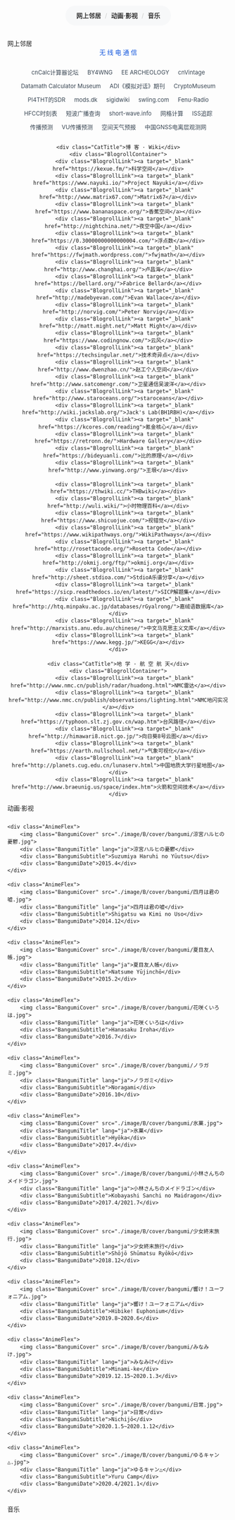 
<script>
function TurnToCollectionSection(elementId) {
    let targetTop = window.pageYOffset + $(`#${elementId}`)[0].getBoundingClientRect().top;
    $('html, body').animate({ scrollTop: targetTop-40 }, 200, 'easeOutExpo'); // 照顾顶部sticky导航栏的40px高度
}
</script>

<style>
.SectionToggle {
    cursor: pointer;
}

a {
    color: inherit;
    text-decoration: none;
    cursor: pointer;
}
a:hover {
    text-decoration: underline;
    color: #15d;
}

@media(min-width:651px) {
    .RigsTitleImage {
        display: block;
        margin: 10px auto;
        width: 50%;
    }
}
@media(max-width:650px) {
    .RigsTitleImage {
        display: block;
        margin: 10px auto;
        width: 100%;
    }
}

.RigsImage {
    display: block;
    margin: 10px auto;
    width: 100%;
    border: none;
    border-radius: 5px;
}
.CollectionTag {
    display: inline-block;
    background-color: #15e1;
    color: #15e;
    font-size: smaller;
    border-radius: 100px;
    padding: 2px 6px 2px 6px;
    margin: 0 3px;
}

.RigListContainer {
    text-align: center;
    overflow-x: auto;
}
.RigList {
    /* width: 100%; */
    border-collapse: collapse;
    border-spacing: 0;
    margin: 0 auto;
}

.RigName { min-width: 12em; text-align: left; font-weight: bold; padding: 5px 5px 5px 30px; }
.RigInfo { text-align: left; padding: 5px 30px 5px 5px; }

.RigList th, .RigList td {
    color: #666;
    font-size: 12px;
    line-height: 20px;
    border-top: 1px solid #eee;
    border-bottom: 1px solid #eee;
    border-left: none;
    border-right: none;
}

.RigType {
    padding: 15px 0 !important;
    /* font-weight: bold !important; */
    font-size: 15px !important;
    letter-spacing: 2px;
    color: #15e !important;
    border-top: none !important;
}

.CollectionNav {
    text-align: center;
    margin: 30px auto;
    color: #ccc;
    background: #f7f8f9;
    width: fit-content;
    padding: 10px 20px;
    border-radius: 100px;
    font-size: 14px;
    line-height: 25px;
}
.CollectionSectionSwitch {
    margin: 5px;
    color: #333;
    font-weight: 600;
    cursor: pointer;
}
.CollectionSectionSwitch:hover {
    color: #15e;
}

.ComputerListToggle {
    margin: 20px 0;
    font-size: 16px;
    font-weight: bold;
    color: #234;
    cursor: pointer;
}
</style>

<div class="CollectionNav">
    <!-- <span class="CollectionSectionSwitch" onclick="TurnToCollectionSection(`collections_radio`);">无线电设备</span> / -->
    <span class="CollectionSectionSwitch" onclick="TurnToCollectionSection(`collections_link`);">网上邻居</span> /
    <span class="CollectionSectionSwitch" onclick="TurnToCollectionSection(`collections_anime`);">动画·影视</span> /
    <span class="CollectionSectionSwitch" onclick="TurnToCollectionSection(`collections_music`);">音乐</span>
</div>

<!--
<div class="SectionHeader SectionToggle" id="collections_radio" onclick="$(`#collections_radio_main`).fadeToggle(200);">
    无线电设备
</div>

<div id="collections_radio_main">

    <img src="image/G3/rigs/rigs.jpg" class="RigsTitleImage">

    <div class="RigListContainer">
        <table class="RigList">
            <tr><td class="RigType" colspan="2">业余收发信机</td></tr>
            <tr>
                <td class="RigName">Icom IC-705</td>
                <td class="RigInfo">HF/VHF/UHF便携电台，最大发射功率10W。<br>型号核准码：2020FP14257。</td>
            </tr>
            <tr>
                <td class="RigName">宝锋 UV-5R</td>
                <td class="RigInfo">VHF/UHF手持电台，标称发射功率5W。<br>型号核准码：2017FR3280。</td>
            </tr>
        </table>
    </div>
</div>
-->



<style>
.BlogrollContainer {
    display: flex;
    justify-content: center;
    align-items: baseline;
    flex-wrap: wrap;
    padding: 0 20px;
    margin: 20px auto;
}
.BlogrollLink {
    margin: 3px 10px;
    font-size: 13px;
    line-height: 25px;
    text-align: center;
    color: #394653;
}
.CatTitle {
    font-size: 14px;
    color: #15d;
    line-height: 1.5;
    text-align: center;
}
</style>

<div class="SectionHeader SectionToggle" id="collections_link" onclick="$(`#collections_link_main`).fadeToggle(200);">网上邻居</div>
    <div id="collections_link_main" style="text-align: center;">
    <!-- <img src="./image/B/nagato-yuki.jpg" style="width: 60%; border-radius: 10px; max-width: 480px; margin: 0 auto;"> -->
    <div class="CatTitle">无 线 电 通 信</div>
    <div class="BlogrollContainer">
        <div class="BlogrollLink"><a target="_blank" href="http://www.cncalc.org/">cnCalc计算器论坛</a></div>
        <div class="BlogrollLink"><a target="_blank" href="https://www.by4wng.com/">BY4WNG</a></div>
        <div class="BlogrollLink"><a target="_blank" href="http://7400.me/">EE ARCHEOLOGY</a></div>
        <div class="BlogrollLink"><a target="_blank" href="https://www.cnvintage.org/">cnVintage</a></div>
        <div class="BlogrollLink"><a target="_blank" href="http://www.datamath.org/">Datamath Calculator Museum</a></div>
        <div class="BlogrollLink"><a target="_blank" href="https://www.analog.com/cn/analog-dialogue.html">ADI《模拟对话》期刊</a></div>
        <div class="BlogrollLink"><a target="_blank" href="https://www.cryptomuseum.com/">CryptoMuseum</a></div>
        <div class="BlogrollLink"><a target="_blank" href="http://websdr.ewi.utwente.nl:8901/">PI4THT的SDR</a></div>
        <div class="BlogrollLink"><a target="_blank" href="https://www.mods.dk/">mods.dk</a></div>
        <div class="BlogrollLink"><a target="_blank" href="https://www.sigidwiki.com/">sigidwiki</a></div>
        <div class="BlogrollLink"><a target="_blank" href="https://swling.com/">swling.com</a></div>
        <div class="BlogrollLink"><a target="_blank" href="https://www.fenu-radio.ch/">Fenu-Radio</a></div>
        <div class="BlogrollLink"><a target="_blank" href="http://www.hfcc.org/schedule/">HFCC时刻表</a></div>
        <div class="BlogrollLink"><a target="_blank" href="https://shortwaveschedule.com/index.php?now">短波广播查询</a></div>
        <div class="BlogrollLink"><a target="_blank" href="https://www.short-wave.info/index.php">short-wave.info</a></div>
        <div class="BlogrollLink"><a target="_blank" href="https://dxcluster.ha8tks.hu/hamgeocoding/">网格计算</a></div>
        <div class="BlogrollLink"><a target="_blank" href="https://spotthestation.nasa.gov/tracking_map.cfm">ISS追踪</a></div>
        <div class="BlogrollLink"><a target="_blank" href="http://www.hamqsl.com/radio/">传播预测</a></div>
        <div class="BlogrollLink"><a target="_blank" href="https://www.dxinfocentre.com/tropo_eas.html">VU传播预测</a></div>
        <div class="BlogrollLink"><a target="_blank" href="http://www.nsmc.org.cn/NSMC/spaceweather/cn/sws/index.html">空间天气预报</a></div>
        <div class="BlogrollLink"><a target="_blank" href="http://gnss.stern.ac.cn/index.asp">中国GNSS电离层观测网</a></div>
    </div>

    <div class="CatTitle">博 客 · Wiki</div>
    <div class="BlogrollContainer">
        <div class="BlogrollLink"><a target="_blank" href="https://kexue.fm/">科学空间</a></div>
        <div class="BlogrollLink"><a target="_blank" href="https://www.nayuki.io/">Project Nayuki</a></div>
        <div class="BlogrollLink"><a target="_blank" href="http://www.matrix67.com/">Matrix67</a></div>
        <div class="BlogrollLink"><a target="_blank" href="https://www.bananaspace.org/">香蕉空间</a></div>
        <div class="BlogrollLink"><a target="_blank" href="http://nightchina.net/">夜空中国</a></div>
        <div class="BlogrollLink"><a target="_blank" href="https://0.30000000000000004.com/">浮点数</a></div>
        <div class="BlogrollLink"><a target="_blank" href="https://fwjmath.wordpress.com/">fwjmath</a></div>
        <div class="BlogrollLink"><a target="_blank" href="http://www.changhai.org/">卢昌海</a></div>
        <div class="BlogrollLink"><a target="_blank" href="https://bellard.org/">Fabrice Bellard</a></div>
        <div class="BlogrollLink"><a target="_blank" href="http://madebyevan.com/">Evan Wallace</a></div>
        <div class="BlogrollLink"><a target="_blank" href="http://norvig.com/">Peter Norvig</a></div>
        <div class="BlogrollLink"><a target="_blank" href="http://matt.might.net/">Matt Might</a></div>
        <div class="BlogrollLink"><a target="_blank" href="https://www.codingnow.com/">云风</a></div>
        <div class="BlogrollLink"><a target="_blank" href="https://techsingular.net/">技术奇异点</a></div>
        <div class="BlogrollLink"><a target="_blank" href="http://www.dwenzhao.cn/">赵工个人空间</a></div>
        <div class="BlogrollLink"><a target="_blank" href="http://www.satcomengr.com/">卫星通信吴波洋</a></div>
        <div class="BlogrollLink"><a target="_blank" href="http://www.staroceans.org/">staroceans</a></div>
        <div class="BlogrollLink"><a target="_blank" href="http://wiki.jackslab.org/">Jack's Lab(BH1RBH)</a></div>
        <div class="BlogrollLink"><a target="_blank" href="https://kcores.com/reading">氪金核心</a></div>
        <div class="BlogrollLink"><a target="_blank" href="https://retronn.de/">Hardware Gallery</a></div>
        <div class="BlogrollLink"><a target="_blank" href="https://bideyuanli.com/">比的原理</a></div>
        <div class="BlogrollLink"><a target="_blank" href="http://www.yinwang.org/">王垠</a></div>

        <div class="BlogrollLink"><a target="_blank" href="https://thwiki.cc/">THBwiki</a></div>
        <div class="BlogrollLink"><a target="_blank" href="http://wuli.wiki/">小时物理百科</a></div>
        <div class="BlogrollLink"><a target="_blank" href="https://www.shicuojue.com/">视错觉</a></div>
        <div class="BlogrollLink"><a target="_blank" href="https://www.wikipathways.org/">WikiPathways</a></div>
        <div class="BlogrollLink"><a target="_blank" href="http://rosettacode.org/">Rosetta Code</a></div>
        <div class="BlogrollLink"><a target="_blank" href="http://okmij.org/ftp/">okmij.org</a></div>
        <div class="BlogrollLink"><a target="_blank" href="http://sheet.stdioa.com/">StdioA乐谱分享</a></div>
        <div class="BlogrollLink"><a target="_blank" href="https://sicp.readthedocs.io/en/latest/">SICP解题集</a></div>
        <div class="BlogrollLink"><a target="_blank" href="http://htq.minpaku.ac.jp/databases/rGyalrong/">嘉绒语数据库</a></div>
        <div class="BlogrollLink"><a target="_blank" href="http://marxists.anu.edu.au/chinese/">中文马克思主义文库</a></div>
        <div class="BlogrollLink"><a target="_blank" href="https://www.kegg.jp/">KEGG</a></div>
    </div>

    <div class="CatTitle">地 学 · 航 空 航 天</div>
    <div class="BlogrollContainer">
        <div class="BlogrollLink"><a target="_blank" href="http://www.nmc.cn/publish/radar/huadong.html">NMC雷达</a></div>
        <div class="BlogrollLink"><a target="_blank" href="http://www.nmc.cn/publish/observations/lighting.html">NMC地闪实况</a></div>
        <div class="BlogrollLink"><a target="_blank" href="https://typhoon.slt.zj.gov.cn/wap.htm">台风路径</a></div>
        <div class="BlogrollLink"><a target="_blank" href="http://himawari8.nict.go.jp/">向日葵8号云图</a></div>
        <div class="BlogrollLink"><a target="_blank" href="https://earth.nullschool.net/">气象可视化</a></div>
        <div class="BlogrollLink"><a target="_blank" href="http://planets.cug.edu.cn/lunaserv.html">中国地质大学行星地图</a></div>
        <div class="BlogrollLink"><a target="_blank" href="http://www.braeunig.us/space/index.htm">火箭和空间技术</a></div>
    </div>
</div>

<style>
.AnimeFlexContainer {
    display: flex; flex-wrap: wrap; justify-content: center; align-items: baseline;
    margin: 10px auto;
}
.AnimeFlex {
    width: 120px;
    margin: 5px;
    /* padding: 10px; */
    text-align: center;
    /* background: linear-gradient(0deg, #eef0f2, #fafafa, #eef0f2); */
    border-radius: 4px;
    box-shadow: 0px 0px 5px 0px #aaaabb88;
    overflow: hidden;
}
.BangumiCover {
    width: 100%;
    display: block;
    max-height: 170px;
    margin: auto;
}
.BangumiTitle { padding: 5px 5px 0 5px; color: #112; font-size: 11px; }
.BangumiSubtitle { padding: 0; font-size: 10px; font-weight: normal; color: #ccc; line-height: 1.6; transform: scale(0.86); }
.BangumiDate { padding: 0 5px 5px 5px; font-size: 10px; color: #aaa; margin: 0 auto; }

</style>


<div class="SectionHeader SectionToggle" id="collections_anime" onclick="$(`#collections_anime_main`).fadeToggle(200);">
    动画·影视
</div>

<div class="AnimeFlexContainer" id="collections_anime_main">

    <div class="AnimeFlex">
        <img class="BangumiCover" src="./image/B/cover/bangumi/涼宮ハルヒの憂鬱.jpg">
        <div class="BangumiTitle" lang="ja">涼宮ハルヒの憂鬱</div>
        <div class="BangumiSubtitle">Suzumiya Haruhi no Yūutsu</div>
        <div class="BangumiDate">2015.4</div>
    </div>

    <div class="AnimeFlex">
        <img class="BangumiCover" src="./image/B/cover/bangumi/四月は君の嘘.jpg">
        <div class="BangumiTitle" lang="ja">四月は君の嘘</div>
        <div class="BangumiSubtitle">Shigatsu wa Kimi no Uso</div>
        <div class="BangumiDate">2014.12</div>
    </div>

    <div class="AnimeFlex">
        <img class="BangumiCover" src="./image/B/cover/bangumi/夏目友人帳.jpg">
        <div class="BangumiTitle" lang="ja">夏目友人帳</div>
        <div class="BangumiSubtitle">Natsume Yūjinchō</div>
        <div class="BangumiDate">2015.2</div>
    </div>

    <div class="AnimeFlex">
        <img class="BangumiCover" src="./image/B/cover/bangumi/花咲くいろは.jpg">
        <div class="BangumiTitle" lang="ja">花咲くいろは</div>
        <div class="BangumiSubtitle">Hanasaku Iroha</div>
        <div class="BangumiDate">2016.7</div>
    </div>

    <div class="AnimeFlex">
        <img class="BangumiCover" src="./image/B/cover/bangumi/ノラガミ.jpg">
        <div class="BangumiTitle" lang="ja">ノラガミ</div>
        <div class="BangumiSubtitle">Noragami</div>
        <div class="BangumiDate">2016.10</div>
    </div>

    <div class="AnimeFlex">
        <img class="BangumiCover" src="./image/B/cover/bangumi/氷菓.jpg">
        <div class="BangumiTitle" lang="ja">氷菓</div>
        <div class="BangumiSubtitle">Hyōka</div>
        <div class="BangumiDate">2017.4</div>
    </div>

    <div class="AnimeFlex">
        <img class="BangumiCover" src="./image/B/cover/bangumi/小林さんちのメイドラゴン.jpg">
        <div class="BangumiTitle" lang="ja">小林さんちのメイドラゴン</div>
        <div class="BangumiSubtitle">Kobayashi Sanchi no Maidragon</div>
        <div class="BangumiDate">2017.4/2021.7</div>
    </div>

    <div class="AnimeFlex">
        <img class="BangumiCover" src="./image/B/cover/bangumi/少女終末旅行.jpg">
        <div class="BangumiTitle" lang="ja">少女終末旅行</div>
        <div class="BangumiSubtitle">Shōjō Shūmatsu Ryōkō</div>
        <div class="BangumiDate">2018.12</div>
    </div>

    <div class="AnimeFlex">
        <img class="BangumiCover" src="./image/B/cover/bangumi/響け！ユーフォニアム.jpg">
        <div class="BangumiTitle" lang="ja">響け！ユーフォニアム</div>
        <div class="BangumiSubtitle">Hibike! Euphonium</div>
        <div class="BangumiDate">2019.8~2020.6</div>
    </div>

    <div class="AnimeFlex">
        <img class="BangumiCover" src="./image/B/cover/bangumi/みなみけ.jpg">
        <div class="BangumiTitle" lang="ja">みなみけ</div>
        <div class="BangumiSubtitle">Minami-ke</div>
        <div class="BangumiDate">2019.12.15~2020.1.3</div>
    </div>

    <div class="AnimeFlex">
        <img class="BangumiCover" src="./image/B/cover/bangumi/日常.jpg">
        <div class="BangumiTitle" lang="ja">日常</div>
        <div class="BangumiSubtitle">Nichijō</div>
        <div class="BangumiDate">2020.1.5~2020.1.12</div>
    </div>

    <div class="AnimeFlex">
        <img class="BangumiCover" src="./image/B/cover/bangumi/ゆるキャン△.jpg">
        <div class="BangumiTitle" lang="ja">ゆるキャン△</div>
        <div class="BangumiSubtitle">Yuru Camp</div>
        <div class="BangumiDate">2020.4/2021.1</div>
    </div>

</div>


<style>
@media(min-width:651px){
    .MusicItem {
        display: flex;
        flex-direction: row;
        align-items: center;
        font-size: 13px;
        padding: 5px 16px;
        border-bottom: 1px solid #ebedf1;
    }
}
@media(max-width:650px){
    .MusicItem {
        display: flex;
        align-items: flex-start;
        flex-direction: column;
        font-size: 12px;
        border-bottom: 1px solid #ebedf1;
        padding: 3px 5px;
    }
}

.MusicItemLine {
    display: flex;
    align-items: center;
    margin: 3px 0;
}
.MusicItemSlash {
    color: #c5c6c7;
    margin: 0px 6px;
}
.MusicTitle {
    color: #2a2d34;
    font-weight: bold;
}
.MusicTitle a {
    text-decoration: none;
}
.MusicArtist {
    font-size: 12px;
    color: #2a2d34;
    margin-right: 10px;
}
.MusicDate {
    font-size: 11px;
    color: #c8cdd7;
    margin-right: 10px;
}
.MusicAlbum {
    font-size: 11px;
    color: #656970;
    margin-right: 10px;
}
.MusicInfo {
    font-size: 11px;
    color: #656970;
}
</style>

<div class="SectionHeader SectionToggle" id="collections_music" onclick="$(`#collections_music_main`).fadeToggle(200);">
    音乐<!--div class="SectionHeaderComment">Music</div-->
</div>

<div id="collections_music_main"></div>

</div>
